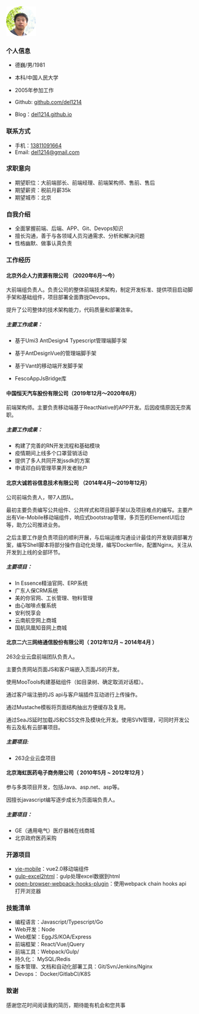 ### ![头像](./avatar.png)

### 个人信息

* 德巍/男/1981

* 本科/中国人民大学
* 2005年参加工作
* Github: [github.com/del1214](https://github.com/del1214)
* Blog：[del1214.github.io](https://del1214.github.io)

### 联系方式

* 手机：<a href="tel:13811091664">13811091664</a>
* Email: <a href="mailto:del1214@gmail.com">del1214@gmail.com</a>

### 求职意向

- 期望职位：大前端部长、前端经理、前端架构师、售前、售后
- 期望薪资：税前月薪35k
- 期望城市：北京

### 自我介绍

* 全面掌握前端、后端、APP、Git、Devops知识
* 擅长沟通，善于与各领域人员沟通需求、分析和解决问题
* 性格幽默、做事认真负责



### 工作经历

#### 北京外企人力资源有限公司 （2020年6月～今）

大前端组负责人。负责公司的整体前端技术架构，制定开发标准、提供项目启动脚手架和基础组件，项目部署全面靠拢Devops。

提升了公司整体的技术架构能力，代码质量和部署效率。

##### 主要工作成果：

* 基于Umi3 AntDesign4 Typescript管理端脚手架

* 基于AntDesignVue的管理端脚手架
* 基于Vant的移动端开发脚手架
* FescoAppJsBridge库



#### 中国恒天汽车股份有限公司（2019年12月～2020年6月）

前端架构师。主要负责移动端基于ReactNative的APP开发。后因疫情原因无奈离职。

##### 主要工作成果：

- 构建了完善的RN开发流程和基础模块
- 疫情期间上线多个口罩营销活动
- 提供了多人共同开发jssdk的方案
- 申请邓白码管理苹果开发者账户



#### 北京大诚若谷信息技术有限公司 （2014年4月～2019年12月）

公司前端负责人，带7人团队。

最初主要负责编写公共组件、公共样式和项目脚手架以及项目难点的编写。主要产出有Vie-Mobile移动端组件，响应式bootstrap管理，多页签的ElementUI后台等，助力公司推进业务。

之后主要工作是负责项目的顺利开展，与后端运维沟通设计最佳的开发联调部署方案，编写Shell脚本将部分操作自动化处理，编写Dockerfile，配置Nginx。关注从开发到上线的全部环节。

##### 主要项目：

* In Essence精油官网、ERP系统
* 广东人保CRM系统
* 美的你官网、工长管理、物料管理
* 由心咖啡点餐系统
* 安利悦享会
* 云南航空网上商城
* 国航凤凰知音网上商城



#### 北京二六三网络通信股份有限公司（ 2012年12月 ~ 2014年4月 ）

263企业云盘前端团队负责人。

主要负责网站页面JS和客户端嵌入页面JS的开发。

使用MooTools构建基础组件（如目录树、确定取消对话框）。

通过客户端注册的JS api与客户端插件互动进行上传操作。

通过Mustache模板将页面结构抽出方便缓存及复用。

通过SeaJS延时加载JS和CSS文件及模块化开发。使用SVN管理，可同时开发公有云及私有云部署项目。

##### 主要项目: 

* 263企业云盘项目



#### 北京海虹医药电子商务限公司（ 2010年5月 ~ 2012年12月 ）

参与多类项目开发，包括Java、asp.net、asp等。

因擅长javascript编写逐步成长为页面端负责人。

##### 主要项目：

* GE（通用电气）医疗器械在线商城
* 北京政府医药采购



### 开源项目

* [vie-mobile](https://github.com/del1214/vie-mobile)：vue2.0移动端组件
* [gulp-excel2html](https://github.com/del1214/gulp-excel2html)：gulp处理excel数据到html
* [open-browser-webpack-hooks-plugin](https://github.com/del1214/open-browser-webpack-plugin)：使用webpack chain hooks api 打开浏览器



### 技能清单

* 编程语言：Javascript/Typescript/Go
* Web开发：Node
* Web框架：EggJS/KOA/Express
* 前端框架：React/Vue/jQuery
* 前端工具：Webpack/Gulp/
* 持久化：    MySQL/Redis
* 版本管理、文档和自动化部署工具：Git/Svn/Jenkins/Nginx
* Devops： Docker/GitlabCI/K8S



### 致谢

感谢您花时间阅读我的简历，期待能有机会和您共事